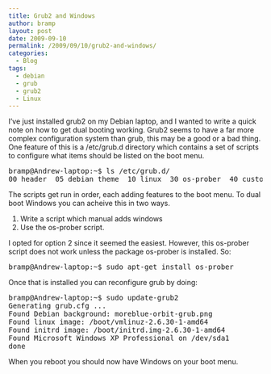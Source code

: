 ```yaml
---
title: Grub2 and Windows
author: bramp
layout: post
date: 2009-09-10
permalink: /2009/09/10/grub2-and-windows/
categories:
  - Blog
tags:
  - debian
  - grub
  - grub2
  - Linux
---
```

I&#8217;ve just installed grub2 on my Debian laptop, and I wanted to write a quick note on how to get dual booting working. Grub2 seems to have a far more complex configuration system than grub, this may be a good or a bad thing. One feature of this is a /etc/grub.d directory which contains a set of scripts to configure what items should be listed on the boot menu.

<pre>bramp@Andrew-laptop:~$ ls /etc/grub.d/
00_header  05_debian_theme  10_linux  30_os-prober  40_custom  README
</pre>

The scripts get run in order, each adding features to the boot menu. To dual boot Windows you can acheive this in two ways.  
1) Write a script which manual adds windows  
2) Use the os-prober script.

I opted for option 2 since it seemed the easiest. However, this os-prober script does not work unless the package os-prober is installed. So:

<pre>bramp@Andrew-laptop:~$ sudo apt-get install os-prober
</pre>

Once that is installed you can reconfigure grub by doing:

<pre>bramp@Andrew-laptop:~$ sudo update-grub2
Generating grub.cfg ...
Found Debian background: moreblue-orbit-grub.png
Found linux image: /boot/vmlinuz-2.6.30-1-amd64
Found initrd image: /boot/initrd.img-2.6.30-1-amd64
Found Microsoft Windows XP Professional on /dev/sda1
done
</pre>

When you reboot you should now have Windows on your boot menu.